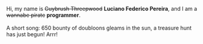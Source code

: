 Hi, my name is ~~Guybrush Threepwood~~ **Luciano Federico Pereira**, and I am a ~~wannabe pirate~~ **programmer**.<br><br>A short song: 650 bounty of doubloons gleams in the sun, a treasure hunt has just begun! Arrr!
